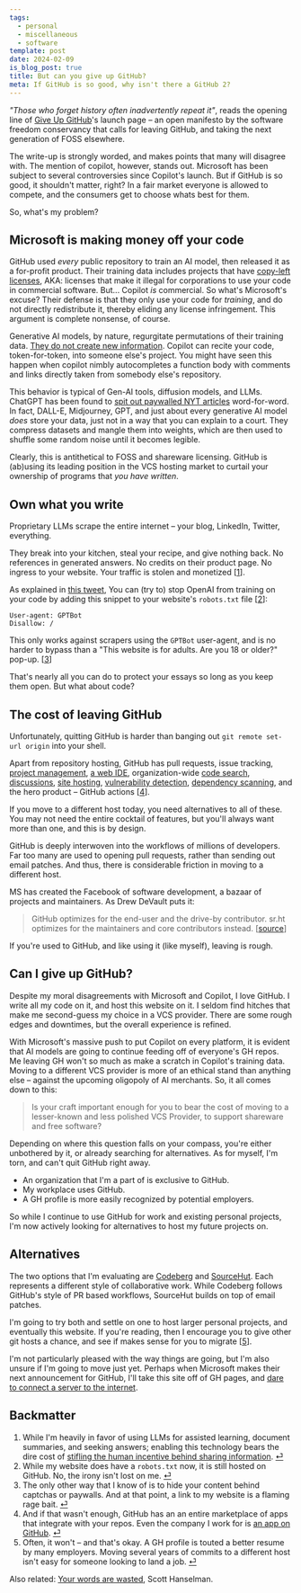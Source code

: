 ```yaml
---
tags:
  - personal
  - miscellaneous
  - software
template: post
date: 2024-02-09
is_blog_post: true
title: But can you give up GitHub?
meta: If GitHub is so good, why isn't there a GitHub 2?
---
```

*"Those who forget history often inadvertently repeat it"*,
reads the opening line of [Give Up GitHub](https://sfconservancy.org/blog/2022/jun/30/give-up-github-launch/)'s launch page – an open manifesto by the software freedom conservancy that calls for leaving GitHub, and taking the next generation of FOSS elsewhere. 

The write-up is strongly worded, and makes points that many will disagree with.
The mention of copilot, however, stands out.
Microsoft has been subject to several controversies since Copilot's launch.
But if GitHub is so good, it shouldn't matter, right? In a fair market everyone is allowed to compete, and the consumers get to choose whats best for them.

So, what's my problem?

## Microsoft is making money off your code 

GitHub used *every* public repository to train an AI model,
then released it as a for-profit product.
Their training data includes projects that have [copy-left licenses](https://en.wikipedia.org/wiki/Copyleft),
AKA: licenses that make it illegal for corporations to use your code in commercial software.
But... Copilot *is* commercial.
So what's Microsoft's excuse?
Their defense is that they only use your code for *training*,
and do not directly redistribute it, thereby eliding any license infringement.
This argument is complete nonsense, of course.

Generative AI models, by nature, regurgitate permutations of their training data.
[They do not create new information](https://twitter.com/Dr_Gingerballs/status/1755063988268798187).
Copilot can recite your code, token-for-token, into someone else's project.
You might have seen this happen when copilot nimbly autocompletes a function body with comments and links directly taken from somebody else's repository.

This behavior is typical of Gen-AI tools, diffusion models, and LLMs.
ChatGPT has been found to [spit out paywalled NYT articles](https://www.nytimes.com/2023/12/27/business/media/new-york-times-open-ai-microsoft-lawsuit.html) word-for-word.
In fact, DALL-E, Midjourney, GPT,
and just about every generative AI model *does* store your data,
just not in a way that you can explain to a court.
They compress datasets and mangle them into weights,
which are then used to shuffle some random noise until it becomes legible.

Clearly, this is antithetical to FOSS and shareware licensing.
GitHub is (ab)using its leading position in the VCS hosting market to
curtail your ownership of programs that *you have written*.

## Own what you write

Proprietary LLMs scrape the entire internet – your blog, LinkedIn, Twitter, everything.

They break into your kitchen, steal your recipe, and give nothing back.
No references in generated answers.
No credits on their product page.
No ingress to your website.
Your traffic is stolen and monetized [[1](#backmatter)].

As explained in [this tweet](https://twitter.com/GergelyOrosz/status/1688829094249615360),
You can (try to) stop OpenAI from training on your code by adding this snippet to your website's `robots.txt` file [[2](#backmatter)]:

```
User-agent: GPTBot
Disallow: /
```

This only works against scrapers using the `GPTBot` user-agent, and is no harder to bypass than a "This website is for adults. Are you 18 or older?" pop-up. [[3](#backmatter)]

That's nearly all you can do to protect your essays so long as you keep them open.
But what about code?

## The cost of leaving GitHub

Unfortunately, quitting GitHub is harder than banging out `git remote set-url origin` into your shell.

Apart from repository hosting, GitHub has pull requests, issue tracking, [project management](https://github.com/features/issues), [a web IDE](https://github.dev), organization-wide [code search](https://github.com/features/code-search), [discussions](https://docs.github.com/en/discussions/collaborating-with-your-community-using-discussions/about-discussions), [site hosting](https://docs.github.com/en/pages/getting-started-with-github-pages/about-github-pages), [vulnerability detection](https://github.com/security), [dependency scanning](https://github.com/dependabot), and the hero product – GitHub actions [[4](#backmatter)].

If you move to a different host today, you need alternatives to all of these.
You may not need the entire cocktail of features, but you'll always want more than one,  and this is by design.

GitHub is deeply interwoven into the workflows of millions of developers.
Far too many are used to opening pull requests, rather than sending out email patches.
And thus, there is considerable friction in moving to a different host.

MS has created the Facebook of software development, a bazaar of projects and maintainers.
As Drew DeVault puts it:
>GitHub optimizes for the end-user and the drive-by contributor. sr.ht optimizes for the maintainers and core contributors instead. [[source](https://drewdevault.com/2018/06/05/Should-you-move-to-sr.ht.html)]

If you're used to GitHub, and like using it (like myself), leaving is rough.

## Can I give up GitHub?

Despite my moral disagreements with Microsoft and Copilot, I love GitHub.
I write all my code on it, and host this website on it.
I seldom find hitches that make me second-guess my choice in a VCS provider. There are some rough edges and downtimes, but the overall experience is refined.

With Microsoft's massive push to put Copilot on every platform,  it is evident that AI models are going to continue feeding off of everyone's GH repos.
Me leaving GH won't so much as make a scratch in Copilot's training data.
Moving to a different VCS provider is more of an ethical stand than anything else – against the upcoming oligopoly of AI merchants.
So, it all comes down to this:

> Is your craft important enough for you to bear the cost of moving to a lesser-known and less polished VCS Provider, to support shareware and free software? 

Depending on where this question falls on your compass, you're either unbothered by it, or already searching for alternatives.
As for myself, I'm torn, and can't quit GitHub right away.
- An organization that I'm a part of is exclusive to GitHub.
- My workplace uses GitHub.
- A GH profile is more easily recognized by potential employers.

So while I continue to use GitHub for work and existing personal projects,
I'm now actively looking for alternatives to host my future projects on.

## Alternatives

The two options that I'm evaluating are [Codeberg](https://codeberg.org/) and [SourceHut](https://sr.ht/).
Each represents a different style of collaborative work.
While Codeberg follows GitHub's style of PR based workflows,
SourceHut builds on top of email patches.

I'm going to try both and settle on one to host larger personal projects, and eventually this website. If you're reading, then I encourage you to give other git hosts a chance, and see if makes sense for you to migrate [[5](#backmatter)].

I'm not particularly pleased with the way things are going, but I'm also unsure if I'm going to move just yet.
Perhaps when Microsoft makes their next announcement for GitHub, I'll take this site off of GH pages, and [dare to connect a server to the internet](https://world.hey.com/dhh/dare-to-connect-a-server-to-the-internet-01d25a07).

## Backmatter

1.  While I'm heavily in favor of using LLMs for assisted learning, document summaries, and seeking answers; enabling this technology bears the dire cost of [stifling the human incentive behind sharing information](https://x.com/GergelyOrosz/status/1753141251631706474). [⏎](#own-what-you-write)
2. While my website does have a `robots.txt` now, it is still hosted on GitHub. No, the irony isn't lost on me. [⏎](#own-what-you-write)
3. The only other way that I know of is to hide your content behind captchas or paywalls. And at that point, a link to my website is a flaming rage bait.  [⏎](#own-what-you-write)
4. And if that wasn't enough, GitHub has an an entire marketplace of apps that integrate with your repos. Even the company I work for is [an app on GitHub](https://github.com/marketplace/deepsource-io).  [⏎](#the-cost-of-leaving-github)
5. Often, it won't – and that's okay. A GH profile is touted a better resume by many employers. Moving several years of commits to a different host isn't easy for someone looking to land a job.  [⏎](#alternatives)
   
Also related: [Your words are wasted](https://www.hanselman.com/blog/your-words-are-wasted), Scott Hanselman.
